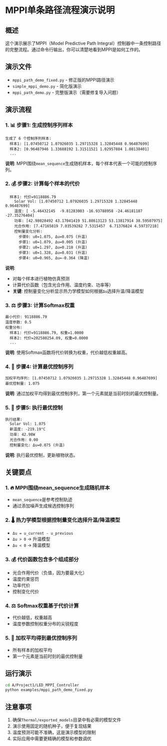 # MPPI单条路径流程演示说明

## 概述

这个演示展示了MPPI（Model Predictive Path Integral）控制器中一条控制路径的完整流程。通过命令行输出，你可以清楚地看到MPPI是如何工作的。

## 演示文件

- `mppi_path_demo_fixed.py` - 修正版的MPPI路径演示
- `simple_mppi_demo.py` - 简化版演示
- `mppi_path_demo.py` - 完整版演示（需要修复导入问题）

## 演示流程

### 1. 📊 步骤1: 生成控制序列样本

```
生成了 6 个控制序列样本:
  样本1: [1.07450712 1.07926035 1.29715328 1.32845448 0.96487699]
  样本2: [0.96487946 1.33688192 1.31511521 1.02957884 1.08138401]
  ...
```

**说明**: MPPI围绕`mean_sequence`生成随机样本，每个样本代表一个可能的控制序列。

### 2. 💰 步骤2: 计算每个样本的代价

```
  样本1: 代价=9118886.79
    Solar Vol: [1.07450712 1.07926035 1.29715328 1.32845448 0.96487699]
    温度: [ -5.46432145  -9.81283003 -16.93788958 -24.46181187 -27.35276404]
    功率: [42.98028492 43.17041419 51.88613123 53.13817914 38.59507975]
    光合作用: [7.47165819 7.03539282 7.5315457  6.71376824 4.59737218]
    控制量变化分析:
      步骤0: u0=1.075, Δu=0.075 (升温)
      步骤1: u0=1.079, Δu=0.005 (升温)
      步骤2: u0=1.297, Δu=0.218 (升温)
      步骤3: u0=1.328, Δu=0.031 (升温)
      步骤4: u0=0.965, Δu=-0.364 (降温)
```

**说明**: 
- 对每个样本进行植物仿真预测
- 计算代价函数（包含光合作用、温度约束、功率等）
- **关键**: 控制量变化分析显示热力学模型如何根据`Δu`选择升温/降温模型

### 3. ⚖️ 步骤3: 计算Softmax权重

```
最小代价: 9118886.79
温度参数: 0.5
权重分布:
  样本1: 代价=9118886.79, 权重=1.0000
  样本2: 代价=202580254.09, 权重=0.0000
  ...
```

**说明**: 使用Softmax函数将代价转换为权重，代价越低权重越高。

### 4. 🎯 步骤4: 计算最优控制序列

```
加权平均序列: [1.07450712 1.07926035 1.29715328 1.32845448 0.96487699]
最优控制量: 1.075
```

**说明**: 通过加权平均得到最优控制序列，第一个元素就是当前时刻的最优控制量。

### 5. 🚀 步骤5: 执行最优控制

```
执行结果:
  Solar Vol: 1.075
  新温度: -219.19°C
  功率: 42.98W
  光合作用: 0.00
  控制量变化: Δu=0.075 (升温)
```

**说明**: 执行最优控制，更新植物状态。

## 关键要点

### 1. 🔥 MPPI围绕mean_sequence生成随机样本
- `mean_sequence`是参考控制轨迹
- 通过添加噪声生成候选控制序列

### 2. 🌡️ 热力学模型根据控制量变化选择升温/降温模型
- `Δu = u_current - u_previous`
- `Δu > 0` → 升温模型
- `Δu < 0` → 降温模型

### 3. 💰 代价函数包含多个组成部分
- 光合作用代价（负值，因为要最大化）
- 温度约束惩罚
- 功率代价
- 控制变化代价

### 4. ⚖️ Softmax权重基于代价计算
- 代价越低，权重越高
- 温度参数控制权重分布的尖锐程度

### 5. 🎯 加权平均得到最优控制序列
- 所有样本的加权平均
- 第一个元素是当前时刻的最优控制量

## 运行演示

```bash
cd A/Project1/LED_MPPI_Controller
python examples/mppi_path_demo_fixed.py
```

## 注意事项

1. 确保`Thermal/exported_models`目录中有必需的模型文件
2. 演示使用固定的随机种子，便于复现结果
3. 温度预测可能不准确，这是演示模型的限制
4. 实际应用中需要更精确的模型和参数调优
